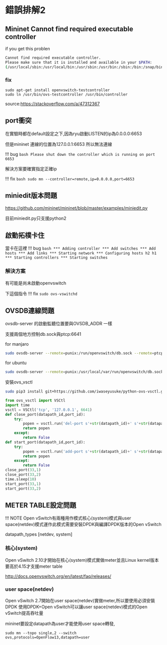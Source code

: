 # 錯誤排解2

## Mininet Cannot find required executable controller



if you get this problen
```bash
Cannot find required executable controller.
Please make sure that it is installed and available in your $PATH:
(/usr/local/sbin:/usr/local/bin:/usr/sbin:/usr/bin:/sbin:/bin:/snap/bin)
```
### fix
```
sudo apt-get install openvswitch-testcontroller
sudo ln /usr/bin/ovs-testcontroller /usr/bin/controller 
```


source:https://stackoverflow.com/a/47312367

## port衝突

在實驗時都在default設定之下,因為ryu啟動LISTEN的ip為0.0.0.0:6653

但是mininet 連線的位置為127.0.0.1:6653 所以無法連線

!!! bug 
    ```bash
    Please shut down the controller which is running on port 6653
    ```
 

解決方案要確實指定正確ip

!!! fix 
    ```bash
    sudo mn --controller=remote,ip=0.0.0.0,port=6653
    ```

## miniedit版本問題

https://github.com/mininet/mininet/blob/master/examples/miniedit.py

目前miniedit.py只支援python2

## 啟動拓樸卡住

當卡在這裡
!!! bug
    ```bash
    *** Adding controller
    *** Add switches
    *** Add hosts
    *** Add links
    *** Starting network
    *** Configuring hosts
    h2 h1 
    *** Starting controllers
    *** Starting switches
    ```

### 解決方案
有可能是尚未啟動openvswitch

下這個指令
!!! fix
    ```
    sudo ovs-vswitchd
    ```
## OVSDB連線問題

ovsdb-server 的啟動監聽位置要與OVSDB_ADDR 一樣

支援兩個地方控制db.sock與ptcp:6641

for manjaro

```bash
sudo ovsdb-server --remote=punix:/run/openvswitch/db.sock --remote=ptcp:6641 --pidfile=/run/openvswitch/ovsdb-server.pid
```

for ubuntu

```bash
sudo ovsdb-server --remote=punix:/usr/local/var/run/openvswitch/db.sock --remote=ptcp:6641 --pidfile
```

安裝ovs_vsctl

```bash
sudo pip3 install git+https://github.com/iwaseyusuke/python-ovs-vsctl.git
```

```python
from ovs_vsctl import VSCtl
import time
vsctl = VSCtl('tcp', '127.0.0.1', 6641)
def close_port(datapath_id,port_id):
    try:
        popen = vsctl.run('del-port s'+str(datapath_id)+' s'+str(datapath_id)+'-eth'+str(port_id))
        return popen
    except:
        return False
def start_port(datapath_id,port_id):
    try:
        popen = vsctl.run('add-port s'+str(datapath_id)+' s'+str(datapath_id)+'-eth'+str(port_id)+' -- set Interface s'+str(datapath_id)+'-eth'+str(port_id)+' ofport_request='+str(port_id))
        return popen
    except:
        return False
close_port(33,1)
close_port(33,2)
time.sleep(10)
start_port(33,1)
start_port(33,2)
```


## METER TABLE設定問題

!!! NOTE 
    Open vSwitch有兩種用作模式核心(system)模式與user space(netdev)模式運作此模式需要安裝DPDK與編譯DPDK版本的Open vSwitch

datapath_types [netdev, system]

### 核心(system)
 
Open vSwitch 2.10才開始在核心(system)模式實做meter並且Linux kernel版本要高於4.15才支援meter table

http://docs.openvswitch.org/en/latest/faq/releases/

### user space(netdev)

Open vSwitch 2.7開始在user space(netdev)實做meter,所以要使用必須安裝DPDK
使用DPDK+Open vSwitch可以讓user space(netdev)模式的Open vSwitch提高吞吐量

mininet要設定datapath為user才能使用user space轉發,
```
sudo mn --topo single,2 --switch ovs,protocols=OpenFlow13,datapath=user
```
 